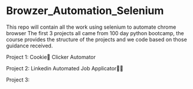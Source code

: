 # Browzer_Automation_Selenium
This repo will contain all the work using selenium to automate chrome browser
The first 3 projects all came from 100 day python bootcamp, 
the course provides the structure of the projects and we code based on those guidance received.

Project 1: Cookie🍪 Clicker Automator

Project 2: Linkedin Automated Job Applicator👩‍💻

Project 3: 
